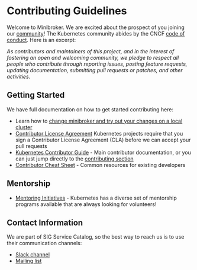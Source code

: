 # Contributing Guidelines

Welcome to Minibroker. We are excited about the prospect of you joining our [community](https://git.k8s.io/community)! The Kubernetes community abides by the CNCF [code of conduct](code-of-conduct.md). Here is an excerpt:

_As contributors and maintainers of this project, and in the interest of fostering an open and welcoming community, we pledge to respect all people who contribute through reporting issues, posting feature requests, updating documentation, submitting pull requests or patches, and other activities._

## Getting Started

We have full documentation on how to get started contributing here:


- Learn how to [change minibroker and try out your changes on a local cluster](README.md#local-development)
- [Contributor License Agreement](https://git.k8s.io/community/CLA.md) Kubernetes projects require that you sign a Contributor License Agreement (CLA) before we can accept your pull requests
- [Kubernetes Contributor Guide](https://git.k8s.io/community/contributors/guide) - Main contributor documentation, or you can just jump directly to the [contributing section](https://git.k8s.io/community/contributors/guide#contributing)
- [Contributor Cheat Sheet](https://git.k8s.io/community/contributors/guide/contributor-cheatsheet/) - Common resources for existing developers

## Mentorship

- [Mentoring Initiatives](https://git.k8s.io/community/mentoring) - Kubernetes has a diverse set of mentorship programs available that are always looking for volunteers!


## Contact Information

We are part of SIG Service Catalog, so the best way to reach us is to use their
communication channels:

- [Slack channel](https://kubernetes.slack.com/messages/sig-service-catalog)
- [Mailing list](https://groups.google.com/forum/#!forum/kubernetes-sig-service-catalog)
